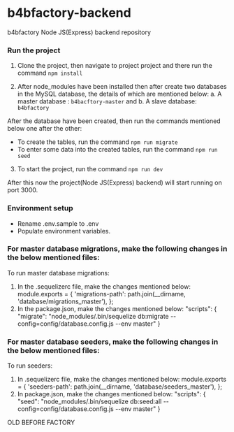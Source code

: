 # b4bfactory-backend
b4bfactory Node JS(Express) backend repository

### Run the project
1. Clone the project, then navigate to project project and there run the command `npm install`

2. After node_modules have been installed then after create two databases in the MySQL database, the details of which are mentioned below:
  a. A master database : `b4bacftory-master` and 
  b. A slave database: `b4bfactory`

After the database have been created, then run the commands mentioned below one after the other:
  - To create the tables, run the command `npm run migrate`
  - To enter some data into the created tables, run the command  `npm run seed`

3. To start the project, run the command `npm run dev`

After this now the project(Node JS(Express) backend) will start running on port 3000.

### Environment setup
- Rename .env.sample to .env
- Populate environment variables.

### For master database migrations, make the following changes in the below mentioned files:

To run master database migrations:
1. In the .sequelizerc file, make the changes mentioned below:
module.exports = {
  'migrations-path': path.join(__dirname, 'database/migrations_master'),
};
2. In the package.json, make the changes mentioned below:
  "scripts": {
    "migrate": "node_modules/.bin/sequelize db:migrate --config=config/database.config.js --env master"
  }

### For master database seeders, make the following changes in the below mentioned files:

To run seeders:
1. In .sequelizerc file, make the changes mentioned below:
 module.exports = {
  'seeders-path': path.join(__dirname, 'database/seeders_master'),
};
2. In package.json, make the changes mentioned below:
  "scripts": {
    "seed": "node_modules/.bin/sequelize db:seed:all --config=config/database.config.js --env master"
  }



OLD BEFORE FACTORY